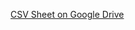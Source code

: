 [CSV Sheet on Google Drive](https://drive.google.com/file/d/1ZdH5C3kWaiRR3fOotvdW8l351YrKQJgG/view?usp=sharing)
